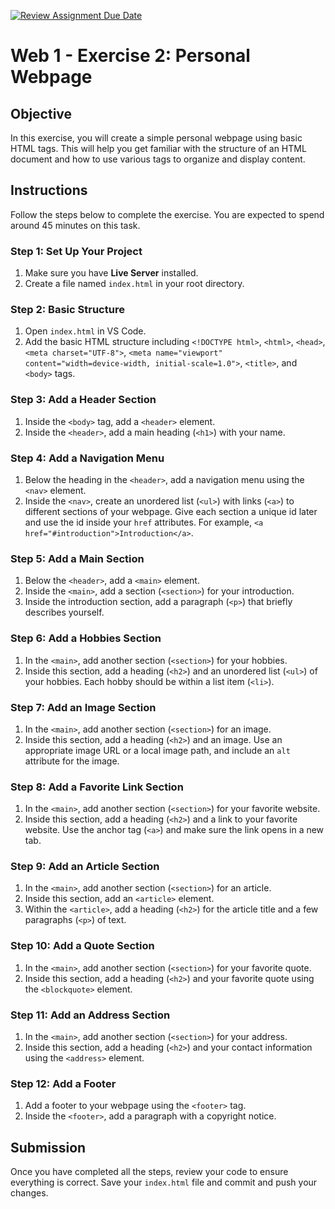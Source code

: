 [![Review Assignment Due Date](https://classroom.github.com/assets/deadline-readme-button-22041afd0340ce965d47ae6ef1cefeee28c7c493a6346c4f15d667ab976d596c.svg)](https://classroom.github.com/a/CkxESTzf)
# Web 1 - Exercise 2: Personal Webpage

## Objective

In this exercise, you will create a simple personal webpage using basic HTML tags. This will help you get familiar with the structure of an HTML document and how to use various tags to organize and display content.

## Instructions

Follow the steps below to complete the exercise. You are expected to spend around 45 minutes on this task.

### Step 1: Set Up Your Project

1. Make sure you have **Live Server** installed.
2. Create a file named `index.html` in your root directory.

### Step 2: Basic Structure

1. Open `index.html` in VS Code.
2. Add the basic HTML structure including `<!DOCTYPE html>`, `<html>`, `<head>`, `<meta charset="UTF-8">`, `<meta name="viewport" content="width=device-width, initial-scale=1.0">`, `<title>`, and `<body>` tags.

### Step 3: Add a Header Section

1. Inside the `<body>` tag, add a `<header>` element.
2. Inside the `<header>`, add a main heading (`<h1>`) with your name.

### Step 4: Add a Navigation Menu

1. Below the heading in the `<header>`, add a navigation menu using the `<nav>` element.
2. Inside the `<nav>`, create an unordered list (`<ul>`) with links (`<a>`) to different sections of your webpage. Give each section a unique id later and use the id inside your `href` attributes. For example, `<a href="#introduction">Introduction</a>`.

### Step 5: Add a Main Section

1. Below the `<header>`, add a `<main>` element.
2. Inside the `<main>`, add a section (`<section>`) for your introduction.
3. Inside the introduction section, add a paragraph (`<p>`) that briefly describes yourself.

### Step 6: Add a Hobbies Section

1. In the `<main>`, add another section (`<section>`) for your hobbies.
2. Inside this section, add a heading (`<h2>`) and an unordered list (`<ul>`) of your hobbies. Each hobby should be within a list item (`<li>`).

### Step 7: Add an Image Section

1. In the `<main>`, add another section (`<section>`) for an image.
2. Inside this section, add a heading (`<h2>`) and an image. Use an appropriate image URL or a local image path, and include an `alt` attribute for the image.

### Step 8: Add a Favorite Link Section

1. In the `<main>`, add another section (`<section>`) for your favorite website.
2. Inside this section, add a heading (`<h2>`) and a link to your favorite website. Use the anchor tag (`<a>`) and make sure the link opens in a new tab.

### Step 9: Add an Article Section

1. In the `<main>`, add another section (`<section>`) for an article.
2. Inside this section, add an `<article>` element.
3. Within the `<article>`, add a heading (`<h2>`) for the article title and a few paragraphs (`<p>`) of text.

### Step 10: Add a Quote Section

1. In the `<main>`, add another section (`<section>`) for your favorite quote.
2. Inside this section, add a heading (`<h2>`) and your favorite quote using the `<blockquote>` element.

### Step 11: Add an Address Section

1. In the `<main>`, add another section (`<section>`) for your address.
2. Inside this section, add a heading (`<h2>`) and your contact information using the `<address>` element.

### Step 12: Add a Footer

1. Add a footer to your webpage using the `<footer>` tag.
2. Inside the `<footer>`, add a paragraph with a copyright notice.

## Submission

Once you have completed all the steps, review your code to ensure everything is correct. Save your `index.html` file and commit and push your changes.
